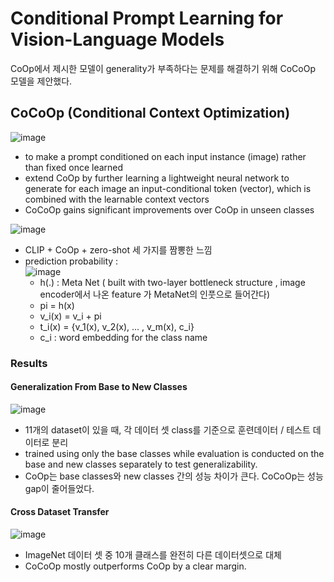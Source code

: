 # Conditional Prompt Learning for Vision-Language Models

CoOp에서 제시한 모델이 generality가 부족하다는 문제를 해결하기 위해 CoCoOp 모델을 제안했다.

## CoCoOp (Conditional Context Optimization)
![image](https://user-images.githubusercontent.com/70581043/171558351-4f1f4ab8-d3b4-477d-bcc5-63c31ac2064d.png)
- to make a prompt conditioned on each input instance (image) rather than fixed once learned
- extend CoOp by further learning a lightweight neural network to generate for each image an input-conditional token (vector), which is combined with the learnable context vectors
- CoCoOp gains significant improvements over CoOp in unseen classes

![image](https://user-images.githubusercontent.com/70581043/171557767-14e5de03-60ec-4d7b-923c-918e0c957a9a.png)
- CLIP + CoOp + zero-shot 세 가지를 짬뽕한 느낌
- prediction probability :  
![image](https://user-images.githubusercontent.com/70581043/171558470-4d1d3f7e-9dc3-43e6-bea2-8a93d810885c.png)
    - h(.) : Meta Net ( built with two-layer bottleneck structure , image encoder에서 나온 feature 가 MetaNet의 인풋으로 들어간다)
    - pi = h(x)
    - v_i(x) = v_i + pi
    - t_i(x) = {v_1(x), v_2(x), ... , v_m(x), c_i}
    - c_i : word embedding for the class name

### Results
#### Generalization From Base to New Classes
![image](https://user-images.githubusercontent.com/70581043/171559010-397bc1b1-bc9d-4c93-8c65-53faf58d7331.png)
- 11개의 dataset이 있을 때, 각 데이터 셋 class를 기준으로 훈련데이터 / 테스트 데이터로 분리
- trained using only the base classes while evaluation is conducted on the base and new classes separately to test generalizability.
- CoOp는 base classes와 new classes 간의 성능 차이가 큰다. CoCoOp는 성능 gap이 줄어들었다.

#### Cross Dataset Transfer
![image](https://user-images.githubusercontent.com/70581043/171559260-391c4613-0269-4267-bf45-84958f9e1679.png)
- ImageNet 데이터 셋 중 10개 클래스를 완전히 다른 데이터셋으로 대체
- CoCoOp mostly outperforms CoOp by a clear margin.


